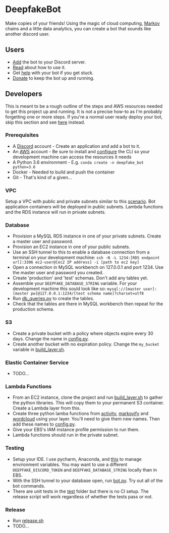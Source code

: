 # DeepfakeBot

Make copies of your friends! Using the magic of cloud computing, [Markov](https://github.com/jsvine/markovify) chains and a little data analytics, you can create a bot that sounds like another discord user.

## Users

* [Add](https://discordapp.com/oauth2/authorize?client_id=551871268090019945&scope=bot&permissions=117760) the bot to your Discord server.
* [Read](https://deepfake-bot.readthedocs.io/) about how to use it.
* Get [help](https://discord.gg/JGudz9G) with your bot if you get stuck. 
* [Donate](https://www.patreon.com/rustygentile) to keep the bot up and running.

## Developers

This is meant to be a rough outline of the steps and AWS resources needed to get this project up and running. It is not a precise how-to as I'm probably forgetting one or more steps. If you're a normal user ready deploy your bot, skip this section and see [here](https://deepfake-bot.readthedocs.io/en/latest/self-deployments.html) instead.

### Prerequisites

* A [Discord](https://discord.com/developers/) account - Create an application and add a bot to it.
* An [AWS](https://aws.amazon.com/) account - Be sure to install and [configure](https://docs.aws.amazon.com/cli/latest/userguide/cli-chap-configure.html) the CLI so your development machine can access the resources it needs
* A Python 3.6 environment - E.g. `conda create -n deepfake_bot python=3.6` 
* Docker - Needed to build and push the container 
* Git - That's kind of a given...

### VPC

Setup a VPC with public and private subnets similar to this [scenario](https://docs.aws.amazon.com/vpc/latest/userguide/VPC_Scenario3.html). Bot application containers will be deployed in public subnets. Lambda functions and the RDS instance will run in private subnets.

### Database

* Provision a MySQL RDS instance in one of your private subnets. Create a master user and password.
* Provision an EC2 instance in one of your public subnets.
* Use an SSH tunnel to this to enable a database connection from a terminal on your development machine: ```ssh -N -L 1234:[RDS endpoint url]:3306 ec2-user@[ec2 IP address] -i [path to ec2 key]```
* Open a connection in MySQL workbench on 127.0.0.1 and port 1234. Use the master user and password you created.
* Create 'production' and 'test' schemas. Don't add any tables yet.
* Assemble your `DEEPFAKE_DATABASE_STRING` variable. For your development machine this sould look like so: ```mysql://[master user]:[master pw]@127.0.0.1:1234/[test schema name]?charset=utf8```
* Run [db_queries.py](./cogs/db_queries.py) to create the tables.
* Check that the tables are there in MySQL workbench then repeat for the production schema. 

### S3

* Create a private bucket with a policy where objects expire every 30 days. Change the name in [config.py](./cogs/config.py).
* Create another bucket with no expiration policy. Change the `my_bucket` variable in [build_layer.sh](./lambdas/build_layer.sh).

### Elastic Container Service

* TODO...

### Lambda Functions

* From an EC2 instance, clone the project and run [build_layer.sh](./lambdas/build_layer.sh) to gather the python libraries. This will copy them to your permanent S3 container. Create a Lambda layer from this.
* Create three python lamba functions from [activity](./lambdas/activity/), [markovify](./lambdas/markovify/) and [wordcloud](./lambas/wordcloud/) using your layer. You'll need to give them new names. Then add these names to [config.py](./cogs/config.py).
* Give your EBS's IAM instance profile permission to run them.
* Lambda functions should run in the private subnet. 

### Testing 

* Setup your IDE. I use pycharm, Anaconda, and [this](https://plugins.jetbrains.com/plugin/7861-envfile/) to manage environment variables. You may want to use a different `DEEPFAKE_DISCORD_TOKEN` and `DEEPFAKE_DATABASE_STRING` locally than in EBS. 
* With the SSH tunnel to your database open, run [bot.py](bot.py). Try out all of the bot commands.
* There are unit tests in the [test](./test/) folder but there is no CI setup. The release script will work regardless of whether the tests pass or not.

### Release

* Run [release.sh](release.sh)
* TODO...
